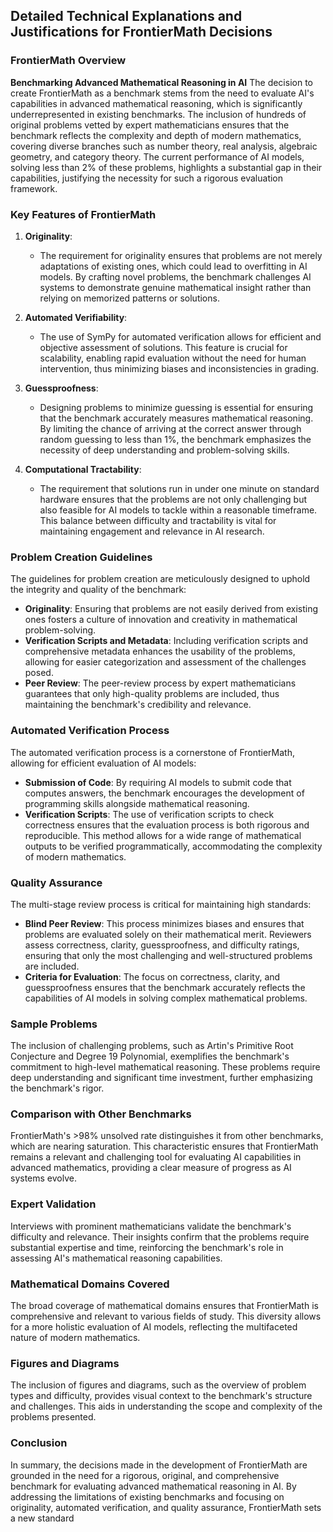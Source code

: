 ## Detailed Technical Explanations and Justifications for FrontierMath Decisions

### FrontierMath Overview

**Benchmarking Advanced Mathematical Reasoning in AI**
The decision to create FrontierMath as a benchmark stems from the need to evaluate AI's capabilities in advanced mathematical reasoning, which is significantly underrepresented in existing benchmarks. The inclusion of hundreds of original problems vetted by expert mathematicians ensures that the benchmark reflects the complexity and depth of modern mathematics, covering diverse branches such as number theory, real analysis, algebraic geometry, and category theory. The current performance of AI models, solving less than 2% of these problems, highlights a substantial gap in their capabilities, justifying the necessity for such a rigorous evaluation framework.

### Key Features of FrontierMath

1. **Originality**: 
   - The requirement for originality ensures that problems are not merely adaptations of existing ones, which could lead to overfitting in AI models. By crafting novel problems, the benchmark challenges AI systems to demonstrate genuine mathematical insight rather than relying on memorized patterns or solutions.

2. **Automated Verifiability**: 
   - The use of SymPy for automated verification allows for efficient and objective assessment of solutions. This feature is crucial for scalability, enabling rapid evaluation without the need for human intervention, thus minimizing biases and inconsistencies in grading.

3. **Guessproofness**: 
   - Designing problems to minimize guessing is essential for ensuring that the benchmark accurately measures mathematical reasoning. By limiting the chance of arriving at the correct answer through random guessing to less than 1%, the benchmark emphasizes the necessity of deep understanding and problem-solving skills.

4. **Computational Tractability**: 
   - The requirement that solutions run in under one minute on standard hardware ensures that the problems are not only challenging but also feasible for AI models to tackle within a reasonable timeframe. This balance between difficulty and tractability is vital for maintaining engagement and relevance in AI research.

### Problem Creation Guidelines

The guidelines for problem creation are meticulously designed to uphold the integrity and quality of the benchmark:

- **Originality**: Ensuring that problems are not easily derived from existing ones fosters a culture of innovation and creativity in mathematical problem-solving.
- **Verification Scripts and Metadata**: Including verification scripts and comprehensive metadata enhances the usability of the problems, allowing for easier categorization and assessment of the challenges posed.
- **Peer Review**: The peer-review process by expert mathematicians guarantees that only high-quality problems are included, thus maintaining the benchmark's credibility and relevance.

### Automated Verification Process

The automated verification process is a cornerstone of FrontierMath, allowing for efficient evaluation of AI models:

- **Submission of Code**: By requiring AI models to submit code that computes answers, the benchmark encourages the development of programming skills alongside mathematical reasoning.
- **Verification Scripts**: The use of verification scripts to check correctness ensures that the evaluation process is both rigorous and reproducible. This method allows for a wide range of mathematical outputs to be verified programmatically, accommodating the complexity of modern mathematics.

### Quality Assurance

The multi-stage review process is critical for maintaining high standards:

- **Blind Peer Review**: This process minimizes biases and ensures that problems are evaluated solely on their mathematical merit. Reviewers assess correctness, clarity, guessproofness, and difficulty ratings, ensuring that only the most challenging and well-structured problems are included.
- **Criteria for Evaluation**: The focus on correctness, clarity, and guessproofness ensures that the benchmark accurately reflects the capabilities of AI models in solving complex mathematical problems.

### Sample Problems

The inclusion of challenging problems, such as Artin's Primitive Root Conjecture and Degree 19 Polynomial, exemplifies the benchmark's commitment to high-level mathematical reasoning. These problems require deep understanding and significant time investment, further emphasizing the benchmark's rigor.

### Comparison with Other Benchmarks

FrontierMath's >98% unsolved rate distinguishes it from other benchmarks, which are nearing saturation. This characteristic ensures that FrontierMath remains a relevant and challenging tool for evaluating AI capabilities in advanced mathematics, providing a clear measure of progress as AI systems evolve.

### Expert Validation

Interviews with prominent mathematicians validate the benchmark's difficulty and relevance. Their insights confirm that the problems require substantial expertise and time, reinforcing the benchmark's role in assessing AI's mathematical reasoning capabilities.

### Mathematical Domains Covered

The broad coverage of mathematical domains ensures that FrontierMath is comprehensive and relevant to various fields of study. This diversity allows for a more holistic evaluation of AI models, reflecting the multifaceted nature of modern mathematics.

### Figures and Diagrams

The inclusion of figures and diagrams, such as the overview of problem types and difficulty, provides visual context to the benchmark's structure and challenges. This aids in understanding the scope and complexity of the problems presented.

### Conclusion

In summary, the decisions made in the development of FrontierMath are grounded in the need for a rigorous, original, and comprehensive benchmark for evaluating advanced mathematical reasoning in AI. By addressing the limitations of existing benchmarks and focusing on originality, automated verification, and quality assurance, FrontierMath sets a new standard